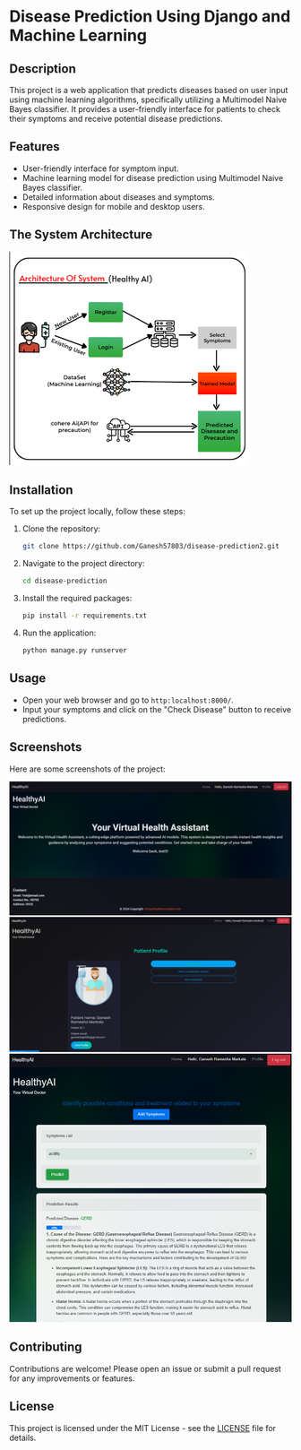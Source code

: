 # Disease Prediction Using Django and Machine Learning

## Description
This project is a web application that predicts diseases based on user input using machine learning algorithms, specifically utilizing a Multimodel Naive Bayes classifier. It provides a user-friendly interface for patients to check their symptoms and receive potential disease predictions.

## Features
- User-friendly interface for symptom input.
- Machine learning model for disease prediction using Multimodel Naive Bayes classifier.
- Detailed information about diseases and symptoms.
- Responsive design for mobile and desktop users.

## The System Architecture
![System Architecture](images/System-Arch.png)

## Installation
To set up the project locally, follow these steps:

1. Clone the repository:
   ```bash
   git clone https://github.com/Ganesh57803/disease-prediction2.git
   ```
2. Navigate to the project directory:
   ```bash
   cd disease-prediction
   ```
3. Install the required packages:
   ```bash
   pip install -r requirements.txt
   ```
4. Run the application:
   ```bash
   python manage.py runserver
   ```

## Usage
- Open your web browser and go to `http:localhost:8000/`.
- Input your symptoms and click on the "Check Disease" button to receive predictions.

## Screenshots
Here are some screenshots of the project:

![Screenshot 1](images/1.png)
![Screenshot 2](images/2.png)
![Screenshot 3](images/3.png)

## Contributing
Contributions are welcome! Please open an issue or submit a pull request for any improvements or features.

## License
This project is licensed under the MIT License - see the [LICENSE](LICENSE) file for details.
